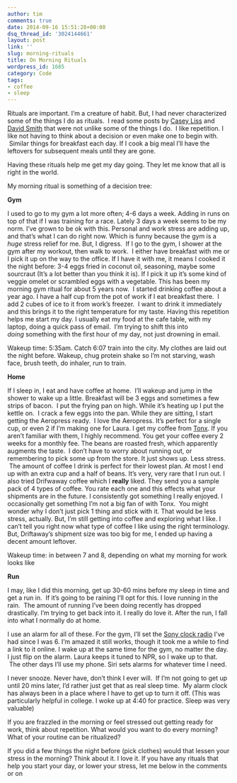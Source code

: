 ```yaml
---
author: tim
comments: true
date: 2014-09-16 15:51:28+00:00
dsq_thread_id: '3024144661'
layout: post
link: ''
slug: morning-rituals
title: On Morning Rituals
wordpress_id: 1685
category: Code
tags:
- coffee
- sleep
---
```


Rituals are important. I’m a creature of habit. But, I had never characterized
some of the things I do as rituals.  I read some posts by [Casey
Liss](http://www.caseyliss.com/2014/6/28/go-pack) and [David Smith](http://david-smith.org/blog/2014/05/22/my-travel-coffee-kit/) that were not unlike
some of the things I do.  I like repetition. I like not having to think about
a decision or even make one to begin with.  Similar things for breakfast each
day. If I cook a big meal I’ll have the leftovers for subsequent meals until
they are gone. 

Having these rituals help me get my day going. They let me know
that all is right in the world. 

My morning ritual is something of a decision
tree: 

**Gym** 

I used to go to my gym a lot more often; 4-6 days a week. Adding
in runs on top of that if I was training for a race. Lately 3 days a week
seems to be my norm. I’ve grown to be ok with this. Personal and work stress
are adding up, and that’s what I can do right now. Which is funny because the
gym is a _huge_ stress relief for me. But, I digress.  If I go to the gym, I
shower at the gym after my workout, then walk to work.  I either have
breakfast with me or I pick it up on the way to the office. If I have it with
me, it means I cooked it the night before: 3-4 eggs fried in coconut oil,
seasoning, maybe some sourcraut (It’s a lot better than you think it is). If I
pick it up it’s some kind of veggie omelet or scrambled eggs with a vegetable.
This has been my morning gym ritual for about 5 years now.  I started drinking
coffee about a year ago. I have a half cup from the pot of work if I eat
breakfast there.  I add 2 cubes of ice to it from work’s freezer.  I want to
drink it immediately and this brings it to the right temperature for my taste.
Having this repetition helps me start my day. I usually eat my food at the
cafe table, with my laptop, doing a quick pass of email.  I’m trying to shift
this into _doing_ something with the first hour of my day, not just drowning
in email. 

Wakeup time: 5:35am. Catch 6:07 train into the city. My clothes are
laid out the night before. Wakeup, chug protein shake so I’m not starving,
wash face, brush teeth, do inhaler, run to train. 

**Home** 

If I sleep in, I
eat and have coffee at home.  I’ll wakeup and jump in the shower to wake up a
little. Breakfast will be 3 eggs and sometimes a few strips of bacon.  I put
the frying pan on high. While it’s heating up I put the kettle on.  I crack a
few eggs into the pan. While they are sitting, I start getting the Aeropress
ready.  I love the Aeropress. It’s perfect for a single cup, or even 2 if I’m
making one for Laura. I get my coffee from [Tonx](https://tonx.org/f4a9df89).
If you aren’t familiar with them, I highly recommend. You get your coffee
every 2 weeks for a monthly fee. The beans are roasted fresh, which apparently
augments the taste.  I don’t have to worry about running out, or remembering
to pick some up from the store. It just shows up. Less stress.  The amount of
coffee I drink is perfect for their lowest plan. At most I end up with an
extra cup and a half of beans. It’s very, very rare that I run out. I also
tried Drifwaway coffee which I **really** liked. They send you a sample pack
of 4 types of coffee. You rate each one and this effects what your shipments
are in the future. I consistently got something I really enjoyed. I
occasionally get something I’m not a big fan of with Tonx.  You might wonder
why I don’t just pick 1 thing and stick with it. That would be less stress,
actually. But, I’m still getting into coffee and exploring what I like. I
can’t tell you right now what type of coffee I like using the right
terminology. But, Driftaway’s shipment size was too big for me, I ended up
having a decent amount leftover. 

Wakeup time: in between 7 and 8, depending on
what my morning for work looks like 

**Run** 

I may, like I did this morning,
get up 30-60 mins before my sleep in time and get a run in.  If it’s going to
be raining I’ll opt for this. I love running in the rain.  The amount of
running I’ve been doing recently has dropped drastically. I’m trying to get
back into it. I really do love it. After the run, I fall into what I normally
do at home. 

I use an alarm for all of these. For the gym, I’ll set the [Sony
clock radio](http://www.amazon.com/Sony-Machine-Cassette-Player-Icf-cs650/dp/B00KNKJYQS?tag=nyen0e-20) I’ve had since I was 6. I’m amazed it still
works, though it took me a while to find a link to it online. I wake up at the
same time for the gym, no matter the day. I just flip on the alarm. Laura
keeps it tuned to NPR, so I wake up to that.  The other days I’ll use my
phone. Siri sets alarms for whatever time I need. 

I never snooze. Never have,
don’t think I ever will.  If I’m not going to get up until 20 mins later, I’d
rather just get that as real sleep time.  My alarm clock has always been in a
place where I have to get up to turn it off. (This was particularly helpful in
college. I woke up at 4:40 for practice. Sleep was very valuable) 

If you are
frazzled in the morning or feel stressed out getting ready for work, think
about repetition. What would you want to do every morning? What of your
routine can be ritualized?

If you did a few things the night before (pick
clothes) would that lessen your stress in the morning? Think about it. I love
it. If you have any rituals that help you start your day, or lower your
stress, let me below in the comments or on